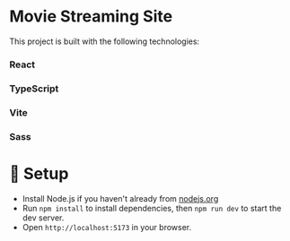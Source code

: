 # Movie Streaming Site
This project is built with the following technologies:

### React
### TypeScript
### Vite
### Sass

# 🔧 Setup
- Install Node.js if you haven't already from [nodejs.org](https://nodejs.org)
- Run `npm install` to install dependencies, then `npm run dev` to start the dev server.
- Open `http://localhost:5173` in your browser.
